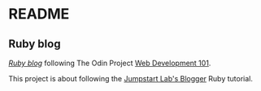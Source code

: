 # README

## Ruby blog

[*Ruby blog*](https://www.theodinproject.com/courses/web-development-101/lessons/ruby-on-rails)
following The Odin Project [Web Development 101](https://www.theodinproject.com/courses/web-development-101).

This project is about following the [Jumpstart Lab's Blogger](http://tutorials.jumpstartlab.com/projects/blogger.html) Ruby tutorial.
